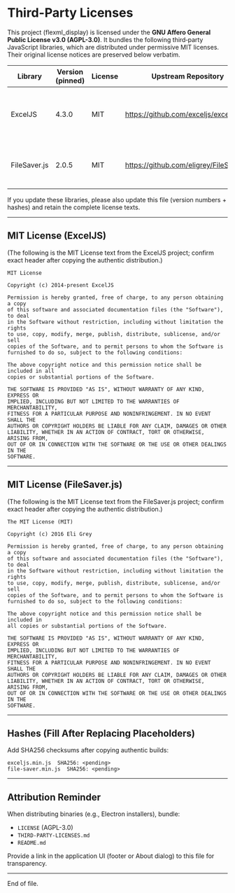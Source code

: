 # Third-Party Licenses

This project (flexml_display) is licensed under the **GNU Affero General Public License v3.0 (AGPL-3.0)**. It bundles the following third‑party JavaScript libraries, which are distributed under permissive MIT licenses. Their original license notices are preserved below verbatim.

| Library      | Version (pinned) | License | Upstream Repository | Local Path | Notes |
|--------------|------------------|---------|---------------------|-----------|-------|
| ExcelJS      | 4.3.0            | MIT     | https://github.com/exceljs/exceljs | `docs/vendor/exceljs.min.js` | Replace placeholder stub with official build for full functionality |
| FileSaver.js | 2.0.5            | MIT     | https://github.com/eligrey/FileSaver.js | `docs/vendor/file-saver.min.js` | Replace trimmed placeholder with official build |

If you update these libraries, please also update this file (version numbers + hashes) and retain the complete license texts.

---
## MIT License (ExcelJS)
(The following is the MIT License text from the ExcelJS project; confirm exact header after copying the authentic distribution.)

```
MIT License

Copyright (c) 2014-present ExcelJS

Permission is hereby granted, free of charge, to any person obtaining a copy
of this software and associated documentation files (the "Software"), to deal
in the Software without restriction, including without limitation the rights
to use, copy, modify, merge, publish, distribute, sublicense, and/or sell
copies of the Software, and to permit persons to whom the Software is
furnished to do so, subject to the following conditions:

The above copyright notice and this permission notice shall be included in all
copies or substantial portions of the Software.

THE SOFTWARE IS PROVIDED "AS IS", WITHOUT WARRANTY OF ANY KIND, EXPRESS OR
IMPLIED, INCLUDING BUT NOT LIMITED TO THE WARRANTIES OF MERCHANTABILITY,
FITNESS FOR A PARTICULAR PURPOSE AND NONINFRINGEMENT. IN NO EVENT SHALL THE
AUTHORS OR COPYRIGHT HOLDERS BE LIABLE FOR ANY CLAIM, DAMAGES OR OTHER
LIABILITY, WHETHER IN AN ACTION OF CONTRACT, TORT OR OTHERWISE, ARISING FROM,
OUT OF OR IN CONNECTION WITH THE SOFTWARE OR THE USE OR OTHER DEALINGS IN THE
SOFTWARE.
```

---
## MIT License (FileSaver.js)
(The following is the MIT License text from the FileSaver.js project; confirm exact header after copying the authentic distribution.)

```
The MIT License (MIT)

Copyright (c) 2016 Eli Grey

Permission is hereby granted, free of charge, to any person obtaining a copy
of this software and associated documentation files (the "Software"), to deal
in the Software without restriction, including without limitation the rights
to use, copy, modify, merge, publish, distribute, sublicense, and/or sell
copies of the Software, and to permit persons to whom the Software is
furnished to do so, subject to the following conditions:

The above copyright notice and this permission notice shall be included in
all copies or substantial portions of the Software.

THE SOFTWARE IS PROVIDED "AS IS", WITHOUT WARRANTY OF ANY KIND, EXPRESS OR
IMPLIED, INCLUDING BUT NOT LIMITED TO THE WARRANTIES OF MERCHANTABILITY,
FITNESS FOR A PARTICULAR PURPOSE AND NONINFRINGEMENT. IN NO EVENT SHALL THE
AUTHORS OR COPYRIGHT HOLDERS BE LIABLE FOR ANY CLAIM, DAMAGES OR OTHER
LIABILITY, WHETHER IN AN ACTION OF CONTRACT, TORT OR OTHERWISE, ARISING FROM,
OUT OF OR IN CONNECTION WITH THE SOFTWARE OR THE USE OR OTHER DEALINGS IN THE
SOFTWARE.
```

---
## Hashes (Fill After Replacing Placeholders)
Add SHA256 checksums after copying authentic builds:
```
exceljs.min.js  SHA256: <pending>
file-saver.min.js  SHA256: <pending>
```

---
## Attribution Reminder
When distributing binaries (e.g., Electron installers), bundle:
- `LICENSE` (AGPL-3.0)
- `THIRD-PARTY-LICENSES.md`
- `README.md`

Provide a link in the application UI (footer or About dialog) to this file for transparency.

---
End of file.
